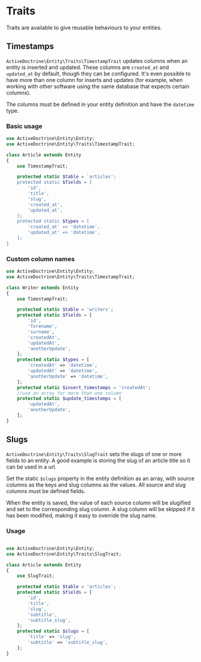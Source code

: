 # Traits

Traits are available to give reusable behaviours to your entities.

## Timestamps

`ActiveDoctrine\Entity\Traits\TimestampTrait` updates columns when an
entity is inserted and updated. These columns are `created_at` and
`updated_at` by default, though they can be configured. It's even
possible to have more than one column for inserts and updates (for
example, when working with other software using the same database that
expects certain columns).

The columns must be defined in your entity definition and have the
`datetime` type.

### Basic usage

```php
use ActiveDoctrine\Entity\Entity;
use ActiveDoctrine\Entity\Traits\TimestampTrait;

class Article extends Entity
{
    use TimestampTrait;

    protected static $table = `articles';
    protected static $fields = [
        'id',
        'title',
        'slug',
        'created_at',
        'updated_at',
    ];
    protected static $types = [
        'created_at' => 'datetime',
        'updated_at' => 'datetime',
    ];
}
```

### Custom column names

```php
use ActiveDoctrine\Entity\Entity;
use ActiveDoctrine\Entity\Traits\TimestampTrait;

class Writer extends Entity
{
    use TimestampTrait;

    protected static $table = 'writers';
    protected static $fields = [
        'id',
        'forename',
        'surname',
        'createdAt',
        'updatedAt',
        'anotherUpdate',
    ];
    protected static $types = [
        'createdAt' => 'datetime',
        'updatedAt' => 'datetime',
        'anotherUpdate' => 'datetime',
    ];
    protected static $insert_timestamps = 'createdAt';
    //use an array for more than one column
    protected static $update_timestamps = [
        'updatedAt',
        'anotherUpdate',
    ];
}
```

## Slugs

`ActiveDoctrine\Entity\Traits\SlugTrait` sets the slugs of one or more
fields to an entity. A good example is storing the slug of an article
title so it can be used in a url.

Set the static `$slugs` property in the entity definition as an array,
with source columns as the keys and slug columns as the values. All
source and slug columns must be defined fields.

When the entity is saved, the value of each source column will be
slugified and set to the corresponding slug column. A slug column will
be skipped if it has been modified, making it easy to override the
slug name.

### Usage

```php

use ActiveDoctrine\Entity\Entity;
use ActiveDoctrine\Entity\Traits\SlugTrait;

class Article extends Entity
{
    use SlugTrait;

    protected static $table = 'articles';
    protected static $fields = [
        'id',
        'title',
        'slug',
        'subtitle',
        'subtitle_slug',
    ];
    protected static $slugs = [
        'title' => 'slug',
        'subtitle' => 'subtitle_slug',
    ];
}
```
